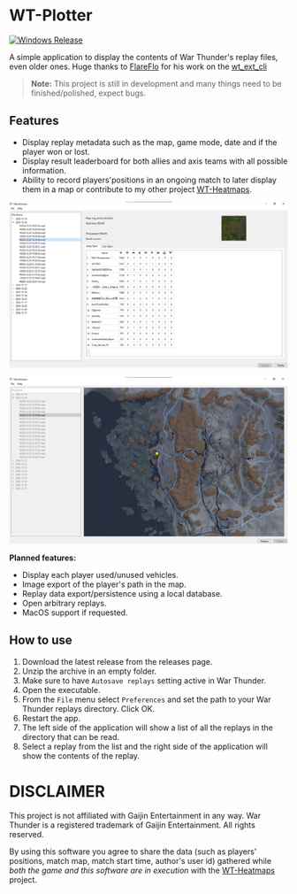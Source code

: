 # WT-Plotter

[![Windows Release](https://github.com/Sgambe33/WT-Plotter/actions/workflows/windows_release.yaml/badge.svg)](https://github.com/Sgambe33/WT-Plotter/actions/workflows/windows_release.yaml)

A simple application to display the contents of War Thunder's replay files, even older ones.
Huge thanks to [FlareFlo](https://github.com/FlareFlo) for his work on the [wt_ext_cli](https://github.com/Warthunder-Open-Source-Foundation/wt_ext_cli)
> **Note:** This project is still in development and many things need to be finished/polished, expect bugs.

## Features

- Display replay metadata such as the map, game mode, date and if the player won or lost.
- Display result leaderboard for both allies and axis teams with all possible information.
- Ability to record players'positions in an ongoing match to later display them in a map or contribute to my other project [WT-Heatmaps](http://warthunder-heatmaps.crabdance.com/).

![img.png](.github/readme_assets/image.png)

![img_1.png](.github/readme_assets/image2.png)


**Planned features:**

- Display each player used/unused vehicles.
- Image export of the player's path in the map.
- Replay data export/persistence using a local database.
- Open arbitrary replays.
- MacOS support if requested.

## How to use

1. Download the latest release from the releases page.
2. Unzip the archive in an empty folder.
3. Make sure to have `Autosave replays` setting active in War Thunder.
4. Open the executable.
5. From the `File` menu select `Preferences` and set the path to your War Thunder replays directory. Click OK.
6. Restart the app.
7. The left side of the application will show a list of all the replays in the directory that can be read.
8. Select a replay from the list and the right side of the application will show the contents of the replay.

# DISCLAIMER
This project is not affiliated with Gaijin Entertainment in any way. War Thunder is a registered trademark of Gaijin Entertainment. All rights reserved.

By using this software you agree to share the data (such as players' positions, match map, match start time, author's user id) gathered while *both the game and this software are in execution* with the [WT-Heatmaps](http://warthunder-heatmaps.crabdance.com/) project.
